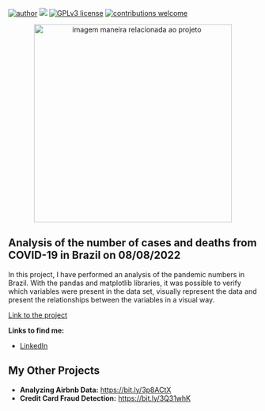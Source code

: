 [![author](https://img.shields.io/badge/author-MatheusGS-red.svg)](https://www.linkedin.com/in/mgsaraiva/) [![](https://img.shields.io/badge/python-3.7+-blue.svg)](https://www.python.org/downloads/release/python-365/) [![GPLv3 license](https://img.shields.io/badge/License-GPLv3-blue.svg)](http://perso.crans.org/besson/LICENSE.html) [![contributions welcome](https://img.shields.io/badge/contributions-welcome-brightgreen.svg?style=flat)](https://github.com/matheusgsaraiva?tab=repositories)

<p align="center">
  <img src="https://img.freepik.com/free-vector/big-data-research-coronavirus-disease-3d-illustration-virus-data-cloud-futuristic-virology-analysis-sars-pathogen-exploraion-concept_1217-1664.jpg?w=1380&t=st=1660139262~exp=1660139862~hmac=2a50278c0cd67defcefa019867a4fb1730de70beaaab53561216f62107638be9" alt="imagem maneira relacionada ao projeto"height=400px >
</p>

## Analysis of the number of cases and deaths from COVID-19 in Brazil on 08/08/2022

In this project, I have performed an analysis of the pandemic numbers in Brazil. With the pandas and matplotlib libraries, it was possible to verify which variables were present in the data set, visually represent the data and present the relationships between the variables in a visual way.

[Link to the project](https://github.com/matheusgsaraiva/COVID-19_Brasil_proj/blob/main/PROJETO_Panorama_do_COVID_19_no_Brasil.ipynb)

**Links to find me:**
* [LinkedIn](https://www.linkedin.com/in/mgsaraiva/)


## My Other Projects
* **Analyzing Airbnb Data:** https://bit.ly/3p8ACtX
* **Credit Card Fraud Detection:** https://bit.ly/3Q31whK
